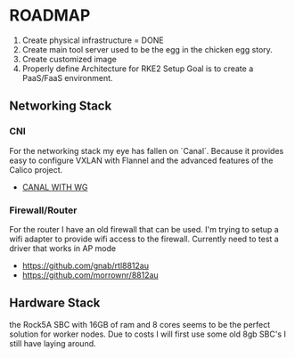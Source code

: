 # **ROADMAP**

1. Create physical infrastructure = DONE
2. Create main tool server used to be the egg in the chicken egg story.
3. Create customized image
4. Properly define Architecture for RKE2 Setup Goal is to create a PaaS/FaaS environment.

## Networking Stack

### CNI

For the networking stack my eye has fallen on ´Canal´. Because it provides easy to configure VXLAN with Flannel and the advanced features of the Calico project.

- [CANAL WITH WG](https://docs.tigera.io/calico/latest/network-policy/encrypt-cluster-pod-traffic#enable-wireguard-for-a-cluster)

### Firewall/Router

For the router I have an old firewall that can be used. I'm trying to setup a wifi adapter to provide wifi access to the firewall. Currently need to test a driver that works in AP mode

- https://github.com/gnab/rtl8812au
- https://github.com/morrownr/8812au

## Hardware Stack

the Rock5A SBC with 16GB of ram and 8 cores seems to be the perfect solution for worker nodes. Due to costs I will first use some old 8gb SBC's I still have laying around.